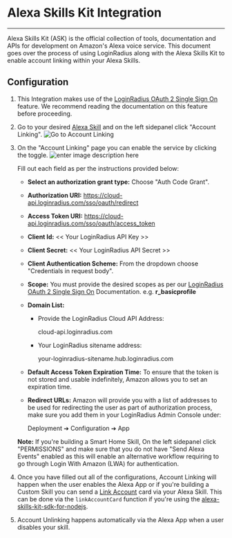 Alexa Skills Kit Integration
====
-------------

Alexa Skills Kit (ASK) is the official collection of tools, documentation and APIs for development on Amazon's Alexa voice service. This document goes over the process of using LoginRadius along with the Alexa Skills Kit to enable account linking within your Alexa Skills.

## Configuration

1. This Integration makes use of the [LoginRadius OAuth 2 Single Sign On](https://www.loginradius.com/legacy/docs/api/v2/single-sign-on/oauth2-single-sign-on) feature.  We recommend reading the documentation on this feature before proceeding. 

2. Go to your desired [Alexa Skill](https://developer.amazon.com/alexa) and on the left sidepanel click "Account Linking".
![Go to Account Linking](https://apidocs.lrcontent.com/images/GotoAccountLinking_236345b51158047c182.96028951.png "Go to Account Linking")

4. On the "Account Linking" page you can enable the service by clicking the toggle.
![enter image description here](https://apidocs.lrcontent.com/images/Screenshot-2018-07-19-16-18-39_130025b511c8865d4f9.22707110.png "enter image title here")

	Fill out each field as per the instructions provided below:
	
	- **Select an authorization grant type:** Choose "Auth Code Grant".

	- **Authorization URI:**  https://cloud-api.loginradius.com/sso/oauth/redirect

	- **Access Token URI:** https://cloud-api.loginradius.com/sso/oauth/access_token

	- **Client Id:**  << Your LoginRadius API Key >>
	
	- **Client Secret:**  << Your LoginRadius API Secret >>

	- **Client Authentication Scheme:** From the dropdown choose "Credentials in request body".

	- **Scope:** You must provide the desired scopes as per our [LoginRadius OAuth 2 Single Sign On](https://www.loginradius.com/legacy/docs/api/v2/single-sign-on/oauth2-single-sign-on) Documentation. e.g. **r_basicprofile**

	- **Domain List:**

		- Provide the LoginRadius Cloud API Address: 
		
			cloud-api.loginradius.com

		- Your LoginRadius sitename address: 
		
			your-loginradius-sitename.hub.loginradius.com
			
	- **Default Access Token Expiration Time:** To ensure that the token is not stored and usable indefinitely, Amazon allows you to set an expiration time.

	- **Redirect URLs:** Amazon will provide you with a list of addresses to be used for redirecting the user as part of authorization process, make sure you add them in your LoginRadius Admin Console under: 

		Deployment ➔ Configuration ➔ App

	**Note:** If you're building a Smart Home Skill, On the left sidepanel click "PERMISSIONS" and make sure that you do not have "Send Alexa Events" enabled as this will enable an alternative workflow requiring to go through Login With Amazon (LWA) for authentication.

4. Once you have filled out all of the configurations, Account Linking will happen when the user enables the Alexa App or if you're building a Custom Skill you can send a [Link Account](https://developer.amazon.com/docs/account-linking/account-linking-for-custom-skills.html) card via your Alexa Skill. This can be done via the `linkAccountCard` function if you're using the [alexa-skills-kit-sdk-for-nodejs](https://github.com/alexa/alexa-skills-kit-sdk-for-nodejs). 

5. Account Unlinking happens automatically via the Alexa App when a user disables your skill.

